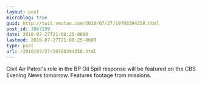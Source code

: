```yaml
---
layout: post
microblog: true
guid: http://twit.vmstan.com/2010/07/27/19708394258.html
post_id: 3047199
date: 2010-07-27T21:08:25-0600
lastmod: 2010-07-27T21:08:25-0600
type: post
url: /2010/07/27/19708394258.html
---
```

Civil Air Patrol's role in the BP Oil Spill response will be featured on the CBS Evening News tomorrow. Features footage from missions.
